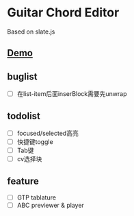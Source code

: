 # Guitar Chord Editor

Based on slate.js

## [Demo](https://barba828.github.io/buitar-editor/)

## buglist
- [ ] 在list-item后面inserBlock需要先unwrap

## todolist
- [ ] focused/selected高亮
- [ ] 快捷键toggle
- [ ] Tab键
- [ ] cv选择块

## feature
- [ ] GTP tablature
- [ ] ABC previewer & player
